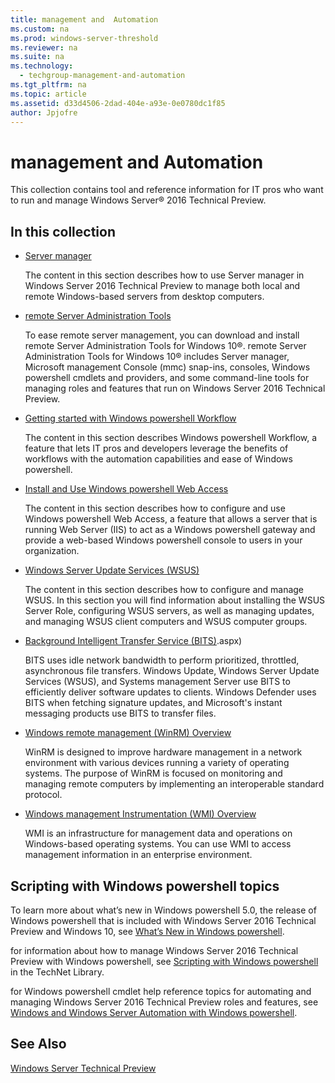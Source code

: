 ```yaml
---
title: management and  Automation
ms.custom: na
ms.prod: windows-server-threshold
ms.reviewer: na
ms.suite: na
ms.technology: 
  - techgroup-management-and-automation
ms.tgt_pltfrm: na
ms.topic: article
ms.assetid: d33d4506-2dad-404e-a93e-0e0780dc1f85
author: Jpjofre
---
```

# management and  Automation
This collection contains tool and reference information for IT pros who want to run and manage Windows Server® 2016 Technical Preview.  
  
## In this collection  
  
-   [Server manager](http://technet.microsoft.com/library/mt126175.aspx)  
  
    The content in this section describes how to use Server manager in Windows Server 2016 Technical Preview to manage both local and remote Windows\-based servers from desktop computers.  
  
-   [remote Server Administration Tools](http://technet.microsoft.com/library/mt126174.aspx)  
  
    To ease remote server management, you can download and install remote Server Administration Tools for Windows 10®. remote Server Administration Tools for Windows 10® includes Server manager, Microsoft management Console \(mmc\) snap\-ins, consoles, Windows powershell cmdlets and providers, and some command\-line tools for managing roles and features that run on Windows Server 2016 Technical Preview.  
  
-   [Getting started with Windows powershell Workflow](http://technet.microsoft.com/library/mt126179.aspx)  
  
    The content in this section describes Windows powershell Workflow, a feature that lets IT pros and developers leverage the benefits of workflows with the automation capabilities and ease of Windows powershell.  
  
-   [Install and Use Windows powershell Web Access](http://technet.microsoft.com/library/mt126125.aspx)  
  
    The content in this section describes how to configure and use Windows powershell Web Access, a feature that allows a server that is running Web Server \(IIS\) to act as a Windows powershell gateway and provide a web\-based Windows powershell console to users in your organization.  
  
-   [Windows Server Update Services &#40;WSUS&#41;](windows-server-update-services-wsus.md)  
  
    The content in this section describes how to configure and manage WSUS. In this section you will find information about installing the WSUS Server Role, configuring WSUS servers, as well as managing updates, and managing WSUS client computers and WSUS computer groups.  
  
- [Background Intelligent Transfer Service \(BITS\)](https://technet.microsoft.com/library/mt703280).aspx)  
  
  BITS uses idle network bandwidth to perform prioritized, throttled, asynchronous file transfers. Windows Update, Windows Server Update Services (WSUS), and Systems management Server use BITS to efficiently deliver software updates to clients. Windows Defender uses BITS when fetching signature updates, and Microsoft's instant messaging products use BITS to transfer files.  
    
- [Windows remote management \(WinRM\) Overview](https://technet.microsoft.com/library/mt703305.aspx)  
  
  WinRM is designed to improve hardware management in a network environment with various devices running a variety of operating systems. The purpose of WinRM is focused on monitoring and managing remote computers by implementing an interoperable standard protocol.  
    
- [Windows management Instrumentation \(WMI\) Overview](https://technet.microsoft.com/library/mt703306.aspx)  
  
  WMI is an infrastructure for management data and operations on Windows-based operating systems. You can use WMI to access management information in an enterprise environment.  
  
## Scripting with Windows powershell topics  
To learn more about what’s new in Windows powershell 5.0, the release of Windows powershell that is included with Windows Server 2016 Technical Preview and Windows 10, see [What’s New in Windows powershell](http://technet.microsoft.com/library/hh857339.aspx).  
  
for information about how to manage Windows Server 2016 Technical Preview with Windows powershell, see [Scripting with Windows powershell](http://technet.microsoft.com/library/bb978526.aspx) in the TechNet Library.  
  
for Windows powershell cmdlet help reference topics for automating and managing Windows Server 2016 Technical Preview roles and features, see [Windows and Windows Server Automation with Windows powershell](http://technet.microsoft.com/library/dn249523.aspx).  
  
## See Also  
[Windows Server Technical Preview](http://technet.microsoft.com/library/mt126143.aspx)  
  

